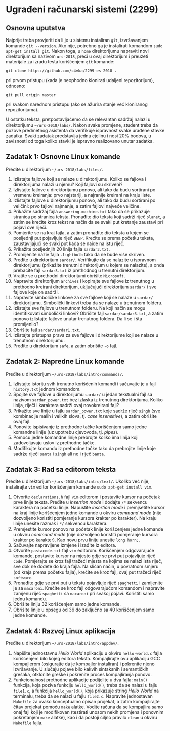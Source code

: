 # Ugrađeni računarski sistemi (2299)
## Osnovna uputstva
Najprije treba provjeriti da li je u sistemu instaliran `git`, izvršavanjem komande `git --version`. Ako nije, potrebno ga je instalirati komandom `sudo apt-get install git`. Nakon toga, u `home` direktorijumu napraviti novi direktorijum sa nazivom `urs-2018`, preći u ovaj direktorijum i preuzeti materijale za izradu testa korišćenjem `git` komande:

```
git clone https://github.com/c4vka/2299-es-2018 .
```

pri prvom pristupu (kada je neophodno klonirati udaljeni repozitorijum), odnosno:

```
git pull origin master
```

pri svakom narednom pristupu (ako se ažurira stanje već kloniranog repozitorijuma).

U ostatku teksta, pretpostavljaćemo da se relevantan sadržaj nalazi u direktorijumu `~/urs-2018/labs/`. Nakon svake promjene, student treba da pozove predmetnog asistenta da verifikuje ispravnost svake urađene stavke zadatka. Svaki zadatak predstavlja jednu cjelinu i nosi 20% bodova, u zavisnosti od toga koliko stavki je ispravno realizovano unutar zadatka.

## Zadatak 1: Osnovne Linux komande
Pređite u direktorijum `~/urs-2018/labs/files/`.

1. Izlistajte fajlove koji se nalaze u direktorijumu. Koliko se fajlova i direktorijuma nalazi u njemu? Koji fajlovi su skriveni?
2. Izlistajte fajlove u direktorijumu ponovo, ali tako da budu sortirani po vremenu kreiranja: prvo najstariji, a najranije kreirani na kraju liste.
3. Izlistajte fajlove u direktorijumu ponovo, ali tako da budu sortirani po veličini: prvo fajlovi najmanje, a zatim fajlovi najveće veličine.
4. Prikažite sadržaj fajla `answering-machine.txt` tako da se prikazuje stranica po stranica teksta. Pronađite dio teksta koji sadrži riječ `planet`, a zatim se krećite kroz tekst na način da se svaki put kretanje zaustavi pri pojavi ove riječi.
5. Pomjerite se na kraj fajla, a zatim pronađite dio teksta u kojem se posljednji put pojavljuje riječ `BEEP`. Krećite se prema početku teksta, zaustavljajući se svaki put kada se naiđe na istu riječ.
6. Prikažite posljednjih 20 linija fajla `sardar3.txt`.
7. Promijenite naziv fajla `.lightbulb` tako da ne bude više skriven.
8. Pređite u direktorijum `sardar/`. Verifikujte da se nalazite u ispravnom direktorijumu (prikažite trenutni direktorijum u kojem se nalazite), a onda prebacite fajl `sardar3.txt` iz prethodnog u trenutni direktorijum.
9. Vratite se u prethodni direktorijumi obrišite `Microsoft`.
10. Napravite direktorijum `archives` i kopirajte sve fajlove iz trenutnog u prethodno kreirani direktorijum, uključujući direktorijum `sardar/` i sve fajlove koje on sadrži.
11. Napravite simboličke linkove za sve fajlove koji se nalaze u `sardar/` direktorijumu. Simbolički linkovi treba da se nalaze u trenutnom folderu.
12. Izlistajte sve fajlove u trenutnom folderu. Na koji način se mogu identifikovati simbolički linkovi? Obrišite fajl `sardar/sardar3.txt`, a zatim ponovo izlistajte fajlove unutar trenutnog foldera. Da li se i šta promijenilo?
13. Obrišite fajl `sardar/sardar1.txt`.
14. Izlistajte pristupna prava za sve fajlove i direktorijume koji se nalaze u trenutnom direktorijumu.
15. Pređite u direktorijum `safe`, a zatim obrišite `-o` fajl.

## Zadatak 2: Napredne Linux komande
Pređite u direktorijum `~/urs-2018/labs/intro/commands/`.

1. Izlistajte istoriju svih trenutno korišćenih komandi i sačuvajte je u fajl `history.txt` jednom komandom.
2. Spojite sve fajlove u direktorijumu `sardar/` u jedan tekstualni fajl sa nazivom `sardar_power.txt` bez izlaska iz trenutnog direktorijuma. Koliko linija, riječi i karaktera sadrži ovaj novokreirani fajl?
3. Prikažite sve linije u fajlu `sardar_power.txt` koje sadrže riječ `singh` (sve kombinacije malih i velikih slova, tj. *case insensitive*), a zatim obrišite ovaj fajl.
4. Ponovite ispisivanje iz prethodne tačke korišćenjem samo jedne komandne linije (uz upotrebu cjevovoda, tj. *pipes*).
5. Pomoću jedne komandne linije prebrojte koliko ima linija koji zadovoljavaju uslov iz prethodne tačke.
6. Modifikujte komandu iz prethodne tačke tako da prebrojite linije koje sadrže riječi `santa` i `singh` ali ne i riječ `banta`.

## Zadatak 3: Rad sa editorom teksta
Pređite u direktorijum `~/urs-2018/labs/intro/text/`. Ukoliko već nije, instalirajte `vim` editor korišćenjem komande `sudo apt-get install vim`.

1. Otvorite `declarations.h` fajl `vim` editorom i postavite kursor na početak prve linije teksta. Pređite u *insertion mode* i dodajte `/*` sekvencu karaktera na početku linije. Napustite *insertion mode* i premjsetite kursor na kraj linije korišćenjem jedne komande u okviru *command mode* (nije dozvoljeno koristiti pomjeranje kursora krakter po karakter). Na kraju linije unesite razmak i `*/` sekvencu karaktera.
2. Premjestite kursor ponovo na početak linije korišćenjem jedne komande u okviru *command mode* (nije dozvoljeno koristiti pomjeranje kursora krakter po karakter). Kao novu prvu liniju unesite `long horn;`.
3. Sačuvajte napravljene izmjene i izađite iz editora.
4. Otvorite `pastacode.txt` fajl `vim` editorom. Korišćenjem odgovarajuće komande, postavite kursor na mjesto gdje se prvi put pojavljuje riječ `code`. Pomjerajte se kroz fajl tražeći mjesta na kojima se nalazi ista riječ, sve dok ne dođete do kraja fajla. Na sličan način, u povratnom smjeru (od kraja prema početku fajla), krećite se kroz fajl, ovaj put tražeći riječ `software`.
5. Pronađite gdje se prvi put u tekstu pojavljuje riječ `spaghetti` i zamijenite je sa `macaroni`. Krećite se kroz fajl odgovarajućom komandom i napravite zamjenu riječ `spaghetti` sa `macaroni` pri svakoj pojavi. Koristiti samo jednu komandu.
6. Obrišite liniju 32 korišćenjem samo jedne komande.
7. Obrišite linije u opsegu od 36 do zaključno sa 40 korišćenjem samo jedne komande.

## Zadatak 4: Razvoj Linux aplikacija
Pređite u direktorijum `~/urs-2018/labs/intro/appdev/`.

1. Napišite jednostavnu *Hello World* aplikaciju u okviru `hello-world.c` fajla korišćenjem bilo kojeg editora teksta. Kompajlirajte ovu aplikaciju GCC kompajlerom (osigurajte da je kompajler instaliran) i pokrenite njeno izvršavanje. U slučaju pojave bilo kakvih sintaksnih i semantičkih grešaka, otklonite greške i pokrenite proces kompajliranja ponovo.
2. Funkcionalnost prethodne aplikacije podijelite u dva fajla: `main()` funkcija, koja poziva funkciju `hello_world()`, treba da se nalazi u fajlu `file1.c`, a funkcija `hello_world()`, koja prikazuje string *Hello World* na terminalu, treba da se nalazi u fajlu `file2.c`. Napravite jednostavan `Makefile` za ovako konceptualno opisan projekat, a zatim kompajlirajte čitav projekat pomoću `make` alatke. Vodite računa da se kompajlira samo onaj fajl koji je modifikovan (testirati unosom nekih promjena i ponovnim pokretanjem `make` alatke), kao i da postoji ciljno pravilo `clean` u okviru `Makefile` fajla.
